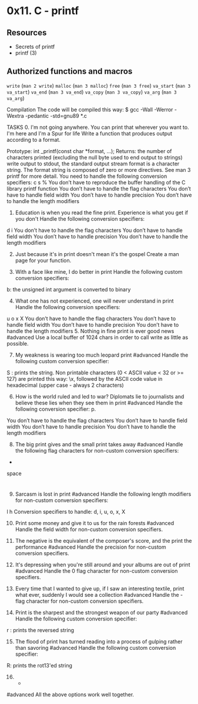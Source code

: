 # 0x11. C - printf

## Resources
* Secrets of printf
* printf (3)

## Authorized functions and macros
`write` (`man 2 write`)
`malloc` (`man 3 malloc`)
`free` (`man 3 free`)
`va_start` (`man 3 va_start`)
`va_end` (`man 3 va_end`)
`va_copy` (`man 3 va_copy`)
`va_arg` (`man 3 va_arg`)

Compilation
The code will be compiled this way:
$ gcc -Wall -Werror -Wextra -pedantic -std=gnu89 *.c

TASKS
0. I'm not going anywhere. You can print that wherever you want to. I'm here and I'm a Spur for life
Write a function that produces output according to a format.

Prototype: int _printf(const char *format, ...);
Returns: the number of characters printed (excluding the null byte used to end output to strings)
write output to stdout, the standard output stream
format is a character string. The format string is composed of zero or more directives. See man 3 printf for more detail. You need to handle the following conversion specifiers:
c
s
%
You don’t have to reproduce the buffer handling of the C library printf function
You don’t have to handle the flag characters
You don’t have to handle field width
You don’t have to handle precision
You don’t have to handle the length modifiers

1. Education is when you read the fine print. Experience is what you get if you don't
Handle the following conversion specifiers:

d
i
You don’t have to handle the flag characters
You don’t have to handle field width
You don’t have to handle precision
You don’t have to handle the length modifiers

2. Just because it's in print doesn't mean it's the gospel
Create a man page for your function.

3. With a face like mine, I do better in print
Handle the following custom conversion specifiers:

b: the unsigned int argument is converted to binary

4. What one has not experienced, one will never understand in print
Handle the following conversion specifiers:

u
o
x
X
You don’t have to handle the flag characters
You don’t have to handle field width
You don’t have to handle precision
You don’t have to handle the length modifiers
5. Nothing in fine print is ever good news
#advanced
Use a local buffer of 1024 chars in order to call write as little as possible.

7. My weakness is wearing too much leopard print
#advanced
Handle the following custom conversion specifier:

S : prints the string.
Non printable characters (0 < ASCII value < 32 or >= 127) are printed this way: \x, followed by the ASCII code value in hexadecimal (upper case - always 2 characters)

6. How is the world ruled and led to war? Diplomats lie to journalists and believe these lies when they see them in print
#advanced
Handle the following conversion specifier: p.

You don’t have to handle the flag characters
You don’t have to handle field width
You don’t have to handle precision
You don’t have to handle the length modifiers

8. The big print gives and the small print takes away
#advanced
Handle the following flag characters for non-custom conversion specifiers:

+
space
#

9. Sarcasm is lost in print
#advanced
Handle the following length modifiers for non-custom conversion specifiers:

l
h
Conversion specifiers to handle: d, i, u, o, x, X

10. Print some money and give it to us for the rain forests
#advanced
Handle the field width for non-custom conversion specifiers.

11. The negative is the equivalent of the composer's score, and the print the performance
#advanced
Handle the precision for non-custom conversion specifiers.

12. It's depressing when you're still around and your albums are out of print
#advanced
Handle the 0 flag character for non-custom conversion specifiers.

13. Every time that I wanted to give up, if I saw an interesting textile, print what ever, suddenly I would see a collection
#advanced
Handle the - flag character for non-custom conversion specifiers.

14. Print is the sharpest and the strongest weapon of our party
#advanced
Handle the following custom conversion specifier:

r : prints the reversed string

15. The flood of print has turned reading into a process of gulping rather than savoring
#advanced
Handle the following custom conversion specifier:

R: prints the rot13'ed string

16. *
#advanced
All the above options work well together.
